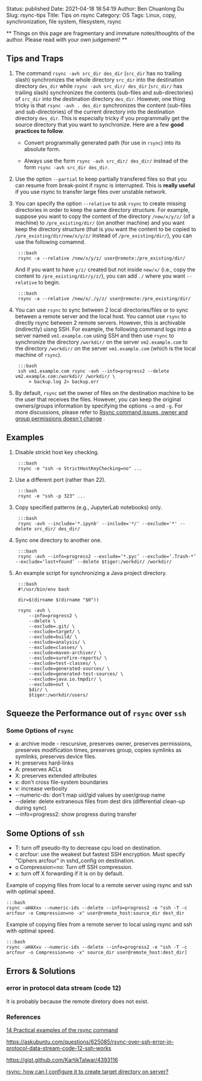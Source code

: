 Status: published
Date: 2021-04-18 18:54:19
Author: Ben Chuanlong Du
Slug: rsync-tips
Title: Tips on rsync
Category: OS
Tags: Linux, copy, synchronization, file system, filesystem, rsync

**
Things on this page are
fragmentary and immature notes/thoughts of the author.
Please read with your own judgement!
**

## Tips and Traps

1. The command `rsync -avh src_dir des_dir` (`src_dir` has no trailing slash) 
    synchronizes the whole directory `src_dir` into the destination directory `des_dir`
    while `rsync -avh src_dir/ des_dir` (`src_dir/` has trailing slash) 
    synchronizes the contents (sub-files and sub-directories) of `src_dir` into the destination directory `des_dir`.
    However, 
    one thing tricky is that `rsync -avh . des_dir` synchronizes the content 
    (sub-files and sub-directories) of the current directory into the destination directory `des_dir`.
    This is especially tricky if you programmally get the source directory that you want to synchronize.
    Here are a few **good practices to follow**.

    - Convert programmally generated path (for use in `rsync`) into its absolute form.

    - Always use the form `rsync -avh src_dir/ des_dir/` instead of the form `rsync -avh src_dir des_dir`.

2. Use the option `--partial` to keep partially transfered files 
    so that you can resume from break-point if rsync is interrupted.
    This is **really useful** 
    if you use rsync to transfer large files over unstable network.

3. You can specify the option `--relative` to ask `rsync` to create missing directories
    in order to keep the same directory structure.
    For example,
    suppose you want to copy the content of the directory `/new/x/y/z/` (of a machine) 
    to `/pre_existing/dir/` (on another machine)
    and you want keep the directory structure 
    (that is you want the content to be copied to `/pre_existing/dir/new/x/y/z/` instead of `/pre_existing/dir/`),
    you can use the following comamnd.

        :::bash
        rsync -a --relative /new/x/y/z/ user@remote:/pre_existing/dir/

    And if you want to have `y/z/` created but not inside `new/x/`
    (i.e., copy the content to `/pre_existing/dir/y/z/`), 
    you can add `./` where you want `--relative` to begin.

        :::bash
        rsync -a --relative /new/x/./y/z/ user@remote:/pre_existing/dir/

4. You can use `rsync` to sync between 2 local directories/files 
    or to sync between a remote server and the local host.
    You cannot use `rsync` to directly rsync between 2 remote servers.
    However, 
    this is archivable (indirectly) uisng SSH.
    For example, 
    the following command logs into a server named `vm1.example.com` using SSH 
    and then use `rsync` to synchronize the directory `/workdir/` on the server `vm2.example.com`
    to the directory `/workdir/` on the server `vm1.example.com` (which is the local machine of `rsync`).

        :::bash
        ssh vm1.example.com rsync -avh --info=progress2 --delete vm2.example.com:/workdir/ /workdir/ \
            > backup.log 2> backup.err

5. By default, 
    `rsync` set the owner of files on the destination machine to be the user that receives the files.
    However,
    you can keep the original owners/groups information by specifying the options `-o` and `-g`.
    For more discussions,
    please refer to [Rsync command issues, owner and group permissions doesn´t change](https://serverfault.com/questions/564385/rsync-command-issues-owner-and-group-permissions-doesn%C2%B4t-change)
    .


## Examples

1. Disable strickt host key checking. 

        :::bash
        rsync -e "ssh -o StrictHostKeyChecking=no" ...

2. Use a different port (rather than 22).

        :::bash
        rsync -e "ssh -p 323" ...

3. Copy specified patterns (e.g., JupyterLab notebooks) only.

        :::bash
        rsync -avh --include='*.ipynb' --include='*/' --exclude='*' --delete src_dir/ des_dir/

4. Sync one directory to another one. 

        :::bash
        rsync -avh --info=progress2 --exclude=‘*.pyc’ --exclude=‘.Trash-*’ --exclude=‘lost+found’ --delete $tiger:/workdir/ /workdir/

5. An example script for synchronizing a Java project directory.

        :::bash
        #!/usr/bin/env bash

        dir=$(dirname $(dirname "$0"))

        rsync -avh \
            --info=progress2 \
            --delete \
            --exclude=.git/ \
            --exclude=target/ \
            --exclude=build/ \
            --exclude=analysis/ \
            --exclude=classes/ \
            --exclude=maven-archiver/ \
            --exclude=surefire-reports/ \
            --exclude=test-classes/ \
            --exclude=generated-sources/ \
            --exclude=generated-test-sources/ \
            --exclude=java.io.tmpdir/ \
            --exclude=out \
            $dir/ \
            $tiger:/workdir/users/

## Squeeze the Performance out of `rsync` over `ssh`

### Some Options of `rsync`

- a: archive mode - rescursive, preserves owner, preserves permissions, preserves modification times, preserves group, copies symlinks as symlinks, preserves device files.
- H: preserves hard-links
- A: preserves ACLs
- X: preserves extended attributes
- x: don't cross file-system boundaries
- v: increase verbosity
- --numeric-ds: don't map uid/gid values by user/group name
- --delete: delete extraneous files from dest dirs (differential clean-up during sync)
- --info=progress2: show progress during transfer

## Some Options of `ssh`

- T: turn off pseudo-tty to decrease cpu load on destination.
- c arcfour: use the weakest but fastest SSH encryption. Must specify "Ciphers arcfour" in sshd_config on destination.
- o Compression=no: Turn off SSH compression.
- x: turn off X forwarding if it is on by default.

Example of copying files from local to a remote server using rsync and ssh with optimal speed.

    :::bash
    rsync -aHAXxv --numeric-ids --delete --info=progress2 -e "ssh -T -c arcfour -o Compression=no -x" user@remote_host:source_dir dest_dir

Example of copying files from a remote server to local using rsync and ssh with optimal speed.

    :::bash
    rsync -aHAXxv --numeric-ids --delete --info=progress2 -e "ssh -T -c arcfour -o Compression=no -x" source_dir user@remote_host:dest_dir]




## Errors & Solutions

### error in protocol data stream (code 12)
It is probably because the remote diretory does not exist.

### References

[14 Practical examples of the rsync command](http://www.librebyte.net/en/gnulinux/14-practical-examples-of-the-rsync-command/)

https://askubuntu.com/questions/625085/rsync-over-ssh-error-in-protocol-data-stream-code-12-ssh-works

https://gist.github.com/KartikTalwar/4393116

[rsync: how can I configure it to create target directory on server?](https://stackoverflow.com/questions/1636889/rsync-how-can-i-configure-it-to-create-target-directory-on-server)